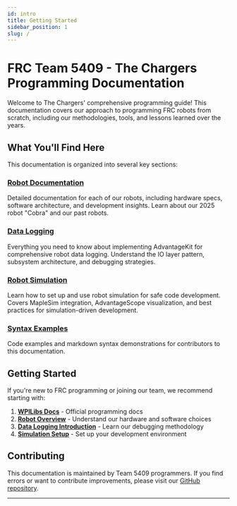 ```yaml
---
id: intro
title: Getting Started
sidebar_position: 1
slug: /
---
```


# FRC Team 5409 - The Chargers Programming Documentation

Welcome to The Chargers' comprehensive programming guide! This documentation covers our approach to programming FRC robots from scratch, including our methodologies, tools, and lessons learned over the years.

## What You'll Find Here

This documentation is organized into several key sections:

### [Robot Documentation](/docs/Robots/PastYears)
Detailed documentation for each of our robots, including hardware specs, software architecture, and development insights. Learn about our 2025 robot "Cobra" and our past robots.

### [Data Logging](/docs/Data%20Logging/DataLogging)
Everything you need to know about implementing AdvantageKit for comprehensive robot data logging. Understand the IO layer pattern, subsystem architecture, and debugging strategies.

### [Robot Simulation](/docs/Simulation/Intro)
Learn how to set up and use robot simulation for safe code development. Covers MapleSim integration, AdvantageScope visualization, and best practices for simulation-driven development.

### [Syntax Examples](/docs/Demo/Syntax%20Example)
Code examples and markdown syntax demonstrations for contributors to this documentation.

## Getting Started

If you're new to FRC programming or joining our team, we recommend starting with:

1. **[WPILibs Docs](https://docs.wpilib.org/en/stable/index.html)** - Official programming docs
2. **[Robot Overview](/docs/Robots/PastYears)** - Understand our hardware and software choices
3. **[Data Logging Introduction](/docs/Data%20Logging/DataLogging)** - Learn our debugging methodology
4. **[Simulation Setup](/docs/Simulation/Intro)** - Set up your development environment

## Contributing

This documentation is maintained by Team 5409 programmers. If you find errors or want to contribute improvements, please visit our [GitHub repository](https://github.com/chargersrobotics/5409-docs).

---